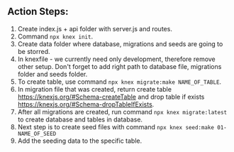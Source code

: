 ## Action Steps:

1. Create index.js + api folder with server.js and routes.
1. Command `npx knex init`.
1. Create data folder where database, migrations and seeds are going to be storred.
1. In knexfile - we currently need only development, therefore remove other setup. Don't forget to add right path to database file, migrations folder and seeds folder.
1. To create table, use command `npx knex migrate:make NAME_OF_TABLE`.
1. In migration file that was created, return create table https://knexjs.org/#Schema-createTable and drop table if exists https://knexjs.org/#Schema-dropTableIfExists.
1. After all migrations are created, run command `npx knex migrate:latest` to create database and tables in database.
1. Next step is to create seed files with command `npx knex seed:make 01-NAME_OF_SEED`
1. Add the seeding data to the specific table.
